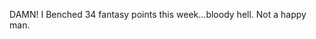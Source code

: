<!--
id: 223101967
link: http://kevinisom.info/post/223101967/damn-i-benched-34-fantasy-points-this-week-bloody
slug: damn-i-benched-34-fantasy-points-this-week-bloody
date: Mon Oct 26 2009 10:22:24 GMT+1300 (NZDT)
raw: {"blog_name":"kevinisom","id":223101967,"post_url":"http://kevinisom.info/post/223101967/damn-i-benched-34-fantasy-points-this-week-bloody","slug":"damn-i-benched-34-fantasy-points-this-week-bloody","type":"text","date":"2009-10-25 21:22:24 GMT","timestamp":1256505744,"state":"published","format":"html","reblog_key":"6kZdNjO7","tags":[],"short_url":"http://tmblr.co/Zw68YyDJ4GF","highlighted":[],"feed_item":"http://twitter.com/kev_nz/statuses/5155037461","from_feed_id":"650289","note_count":0,"title":null,"body":"<p>DAMN! I Benched 34 fantasy points this week&#8230;bloody hell. Not a happy man.</p>"}
publish: 2009-10-026
tags: 
title: null
-->


DAMN! I Benched 34 fantasy points this week…bloody hell. Not a happy
man.



